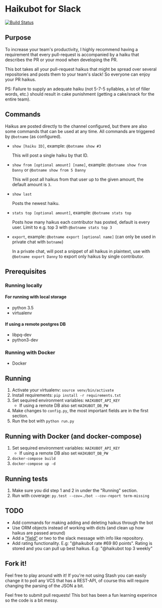 # Haikubot for Slack

[![Build Status](https://travis-ci.org/hermith/haikubot.svg?branch=master)](https://travis-ci.org/hermith/haikubot)

## Purpose
To increase your team's productivity, I highly recommend having a requirement that every pull-request
is accompanied by a haiku that describes the PR or your mood when developing the PR.

This bot takes all your pull-request haikus that might be spread over several repositories and posts them
to your team's slack! So everyone can enjoy your PR haikus.

PS: Failure to supply an adequate haiku (not 5-7-5 syllables, a lot of filler words, etc.) should result in cake
punishment (getting a cake/snack for the entire team).

## Commands
Haikus are posted directly to the channel configured, but there are also some commands that can be used at any time. All commands are triggered by `@botname` (as configured).

* `show [haiku ID]`, example: `@botname show #3`

   This will post a single haiku by that ID.
* `show from [optional amount] [name]`, example: `@botname show from Danny` or `@botname show from 5 Danny`

   This will post all haikus from that user up to the given amount, the default amount is `3`.
* `show last`

   Posts the newest haiku.
* `stats top [optional amount]`, example: `@botname stats top`

   Posts how many haikus each contributor has posted, default is every user. Limit to e.g. top 3 with `@botname stats top 3`

* `export`, example: `@botname export [optional name]` (can only be used in private chat with `botname`)

   In a private chat, will post a snippet of all haikus in plaintext, use with `@botname export Danny` to export only haikus by single contributor.
## Prerequisites
### Running locally
#### For running with local storage
* python 3.5
* virtualenv

#### If using a remote postgres DB
* libpq-dev
* python3-dev

### Running with Docker
* Docker

## Running
1. Activate your virtualenv: `source venv/bin/activate`
2. Install requirements: `pip install -r requirements.txt`
3. Set sequired environment variables: `HAIKUBOT_API_KEY`
    * If using a remote DB also set `HAIKUBOT_DB_PW`
4. Make changes to `config.py`, the most important fields are in the first section.
5. Run the bot with `python run.py`

## Running with Docker (and docker-compose)
1. Set sequired environment variables: `HAIKUBOT_API_KEY`
    * If using a remote DB also set `HAIKUBOT_DB_PW`
2. `docker-compose build`
3. `docker-compose up -d`

## Running tests
1. Make sure you did step 1 and 2 in under the "Running" section.
2. Run with coverage: `py.test --cov=./bot --cov-report term-missing`

## TODO
* Add commands for making adding and deleting haikus through the bot
* Use ORM objects instead of working with dicts (and clean up how haikus are passed around)
* Add a ["field"](https://api.slack.com/docs/message-attachments) or two to the slack message with info like repository.
* Add rating functionality. E.g: "@haikubot rate #69 80 points". Rating is stored and you can pull up best haikus. E.g: "@haikubot top 3 weekly"

## Fork it!
Feel free to play around with it! If you're not using Stash you can easily change it to poll any VCS that has a REST-API,
of course this will require changing the parsing of the JSON a bit.

Feel free to submit pull requests! This bot has been a fun learning experince so the code is a bit messy.
